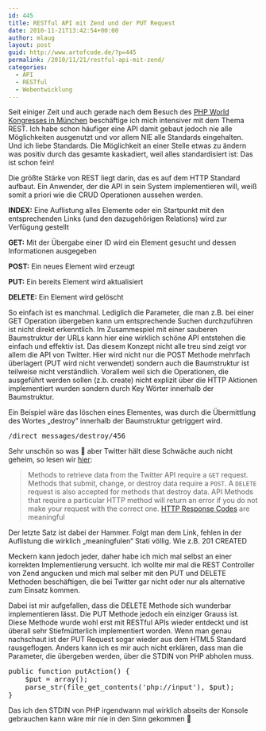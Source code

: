 ```yaml
---
id: 445
title: RESTful API mit Zend und der PUT Request
date: 2010-11-21T13:42:54+00:00
author: mlaug
layout: post
guid: http://www.artofcode.de/?p=445
permalink: /2010/11/21/restful-api-mit-zend/
categories:
  - API
  - RESTful
  - Webentwicklung
---
```

Seit einiger Zeit und auch gerade nach dem Besuch des [PHP World Kongresses in München](http://www.artofcode.de/2010/11/14/php-world-kongress-in-munchen-tag-1/) beschäftige ich mich intensiver mit dem Thema REST. Ich habe schon häufiger eine API damit gebaut jedoch nie alle Möglichkeiten ausgenutzt und vor allem NIE alle Standards eingehalten. Und ich liebe Standards. Die Möglichkeit an einer Stelle etwas zu ändern was positiv durch das gesamte kaskadiert, weil alles standardisiert ist: Das ist schon fein!

Die größte Stärke von REST liegt darin, das es auf dem HTTP Standard aufbaut. Ein Anwender, der die API in sein System implementieren will, weiß somit a priori wie die CRUD Operationen aussehen werden.

**INDEX:** Eine Auflistung alles Elemente oder ein Startpunkt mit den entsprechenden Links (und den dazugehörigen Relations) wird zur Verfügung gestellt

**GET:** Mit der Übergabe einer ID wird ein Element gesucht und dessen Informationen ausgegeben

**POST:** Ein neues Element wird erzeugt

**PUT:** Ein bereits Element wird aktualisiert

**DELETE:** Ein Element wird gelöscht

So einfach ist es manchmal. Lediglich die Parameter, die man z.B. bei einer GET Operation übergeben kann um entsprechende Suchen durchzuführen ist nicht direkt erkenntlich. Im Zusammespiel mit einer sauberen Baumstruktur der URLs kann hier eine wirklich schöne API entstehen die einfach und effektiv ist. Das diesem Konzept nicht alle treu sind zeigt vor allem die API von Twitter. Hier wird nicht nur die POST Methode mehrfach überlagert (PUT wird nicht verwendet) sondern auch die Baumstruktur ist teilweise nicht verständlich. Vorallem weil sich die Operationen, die ausgeführt werden sollen (z.b. create) nicht explizit über die HTTP Aktionen implementiert wurden sondern durch Key Wörter innerhalb der Baumstruktur.

Ein Beispiel wäre das löschen eines Elementes, was durch die Übermittlung des Wortes &#8222;destroy&#8220; innerhalb der Baumstruktur getriggert wird.

<pre>/direct_messages/destroy/456
</pre>

Sehr unschön so was 🙂 aber Twitter hält diese Schwäche auch nicht geheim, so lesen wir <a rel="nofollow" href="http://dev.twitter.com/pages/every_developer" target="_blank" class="broken_link">hier</a>:

> Methods to retrieve data from the Twitter API require a `GET` request. Methods that submit, change, or destroy data require a `POST`. A `DELETE` request is also accepted for methods that destroy data. API Methods that require a particular HTTP method will return an error if you do not make your request with the correct one. <a rel="nofollow" href="http://dev.twitter.com/pages/responses_errors" class="broken_link">HTTP Response Codes</a> are meaningful

Der letzte Satz ist dabei der Hammer. Folgt man dem Link, fehlen in der Auflistung die wirklich &#8222;meaningfulen&#8220; Stati völlig. Wie z.B. 201 CREATED

Meckern kann jedoch jeder, daher habe ich mich mal selbst an einer korrekten Implementierung versucht. Ich wollte mir mal die REST Controller von Zend angucken und mich mal selber mit den PUT und DELETE Methoden beschäftigen, die bei Twitter gar nicht oder nur als alternative zum Einsatz kommen.

Dabei ist mir aufgefallen, dass die DELETE Methode sich wunderbar implementieren lässt. Die PUT Methode jedoch ein einziger Grauss ist. Diese Methode wurde wohl erst mit RESTful APIs wieder entdeckt und ist überall sehr Stiefmütterlich implementiert worden. Wenn man genau nachschaut ist der PUT Request sogar wieder aus dem HTML5 Standard rausgeflogen. Anders kann ich es mir auch nicht erklären, dass man die Parameter, die übergeben werden, über die STDIN von PHP abholen muss.

<pre class="code">public function putAction() {
    $put = array();
    parse_str(file_get_contents('php://input'), $put);
}
</pre>

Das ich den STDIN von PHP irgendwann mal wirklich abseits der Konsole gebrauchen kann wäre mir nie in den Sinn gekommen 🙂